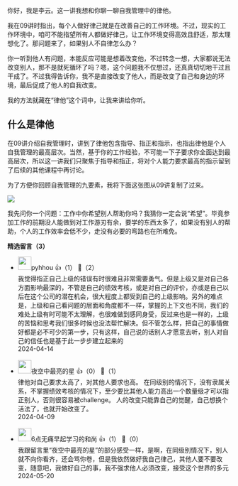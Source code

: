 你好，我是李云。这一讲我想和你聊一聊自我管理中的律他。

我在09讲时指出，每个人做好律己就是在改善自己的工作环境。不过，现实的工作环境中，咱可不能指望所有人都做好律己，让工作环境变得高效且舒适，那太理想化了。那问题来了，如果别人不自律怎么办？

你一听到他人有问题，本能反应可能是想着改变他，不过转念一想，大家都说无法改变别人，那不是就死循环了吗？嗯，这个问题我不仅想过，还真真切切地干过且干成了。不过我得告诉你，我不是直接改变了他人，而是改变了自己和身边的环境，最后促成了他人的自我改变。

我的方法就藏在“律他”这个词中，让我来讲给你听。

## 什么是律他

在09讲介绍自我管理时，讲到了律他包含指导、指正和指示，也指出律他是个人自我管理的最高层次。当然，基于你的工作经验，不可能一下子要求你全面达到最高层次，所以这一讲我们只聚焦于指导和指正，将对个人能力要求最高的指示留到了后续的其他课程中再讨论。

为了方便你回顾自我管理的九要素，我将下面这张图从09讲复制了过来。

![](https://static001.geekbang.org/resource/image/bc/8a/bc4d66a0a9446eb906d6e79faac1548a.jpg?wh=4001x2251)

我先问你一个问题：工作中你希望别人帮助你吗？我猜你一定会说“希望”。毕竟参加工作的前期没人能做到对工作游刃有余，要学的东西太多了，如果没有别人的帮助，个人的工作效率会低不少，走没有必要的弯路也在所难免。
<div><strong>精选留言（3）</strong></div><ul>
<li><img src="http://thirdwx.qlogo.cn/mmopen/vi_32/ibZVAmmdAibBeVpUjzwId8ibgRzNk7fkuR5pgVicB5mFSjjmt2eNadlykVLKCyGA0GxGffbhqLsHnhDRgyzxcKUhjg/132" width="30px"><span>pyhhou</span> 👍（1） 💬（2）<div>我觉得指正自己上级的错误有时很难且非常需要勇气。但是上级又是对自己各方面影响最深的，不管是自己的绩效考核，或是对自己的评价，亦或是自己以后在这个公司的潜在机会，很大程度上都受到自己的上级影响。另外的难点是，上级和自己看问题的层面和角度都不一样，掌握的上下文也不同，我们的难处上级有时可能不太理解，也很难做到感同身受，反过来也是一样的，上级的苦恼和思考我们很多时候也没法帮忙解决。但不管怎么样，把自己的事情做好都是必不可少的第一步，只有这样，自己说的话别人才愿意去听，别人对自己的信任也是基于此一步步建立起来的</div>2024-04-14</li><br/><li><img src="https://static001.geekbang.org/account/avatar/00/13/57/6e/b6795c44.jpg" width="30px"><span>夜空中最亮的星</span> 👍（0） 💬（1）<div>律他对自己要求太高了，对其他人要求也高。
在同级别的情况下，没有隶属关系，不掌握绩效考核的情况下，至少要比其他人能力高出一个数量级才可以指正别人，否则很容易被challenge。
人的改变只能靠自己的觉醒，自己想换个活法了，也就开始改变了。</div>2024-04-09</li><br/><li><img src="https://static001.geekbang.org/account/avatar/00/19/fd/58/1af629c7.jpg" width="30px"><span>6点无痛早起学习的和尚</span> 👍（1） 💬（0）<div>我跟留言里“夜空中最亮的星”的部分感受一样，是啊，在同级别情况下，别人就不向你看齐，还会骂你卷，但是我依然做好我自己律己，其他人要不要改变，随意吧，我做好自己的事，我不强求他人必须改变，接受这个世界的多元</div>2024-05-20</li><br/>
</ul>